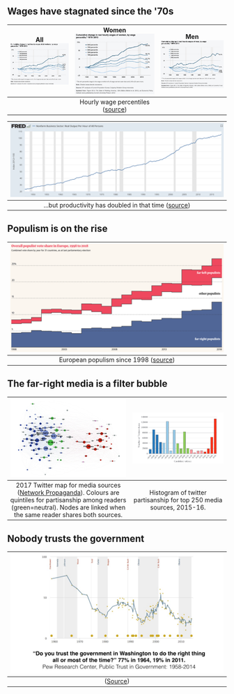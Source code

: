 ## Wages have stagnated since the '70s

| All<br />![](pessimism.assets/image-20181124172230526.png) | Women<br />![](pessimism.assets/image-20181124172726707.png) | Men<br />![](pessimism.assets/image-20181124172810338.png) |
| :--------------------------------------------------------: | :----------------------------------------------------------: | :--------------------------------------------------------: |
|                                                            | Hourly wage percentiles ([source](https://www.epi.org/files/pdf/why-americas-workers-need-faster-wage-growth.pdf)) |                                                            |

| ![image-20181125175044276](pessimism.assets/image-20181125175044276-3186244.png) |
| :----------------------------------------------------------: |
| ...but productivity has doubled in that time ([source](https://fred.stlouisfed.org/series/OPHNFB)) |

## Populism is on the rise

| ![image-20181125174048357](pessimism.assets/image-20181125174048357-3185648.png) |
| :----------------------------------------------------------: |
| European populism since 1998 ([source](https://www.theguardian.com/world/ng-interactive/2018/nov/20/revealed-one-in-four-europeans-vote-populist)) |

## The far-right media is a filter bubble

| ![image-20181207180208461](pessimism.assets/image-20181207180208461-4223728.png) | ![image-20181207180914179](pessimism.assets/image-20181207180914179-4224154.png) |
| :----------------------------------------------------------: | :----------------------------------------------------------: |
| 2017 Twitter map for media sources ([Network Propaganda](http://fdslive.oup.com/www.oup.com/academic/pdf/openaccess/9780190923624.pdf)). Colours are quintiles for partisanship among readers (green=neutral). Nodes are linked when the same reader shares both sources. | Histogram of twitter partisanship for top 250 media sources, 2015-16. |

## Nobody trusts the government

| ![img](pessimism.assets/syracuse-mistrust.014-1024x576.jpg)  |
| :----------------------------------------------------------: |
| ([Source](http://www.people-press.org/2014/11/13/public-trust-in-government/)) |

